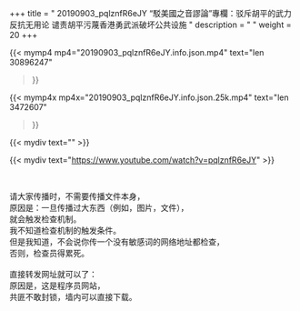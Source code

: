 +++
title = " 20190903_pqlznfR6eJY “駁美國之音謬論”專欄：驳斥胡平的武力反抗无用论 谴责胡平污蔑香港勇武派破坏公共设施 "
description = "  "
weight = 20
+++

{{< mymp4 mp4="20190903_pqlznfR6eJY.info.json.mp4" 
text="len 30896247"
>}}

{{< mymp4x  mp4x="20190903_pqlznfR6eJY.info.json.25k.mp4"
text="len 3472607"
>}}


{{< mydiv text="" >}}
<br>

{{< mydiv text="https://www.youtube.com/watch?v=pqlznfR6eJY" >}}


<br>

请大家传播时，不需要传播文件本身，<br>
原因是：一旦传播过大东西（例如，图片，文件），<br>
就会触发检查机制。<br>
我不知道检查机制的触发条件。<br>
但是我知道，不会说你传一个没有敏感词的网络地址都检查，<br>
否则，检查员得累死。<br><br>
直接转发网址就可以了：<br>
原因是，这是程序员网站，<br>
共匪不敢封锁，墙内可以直接下载。


